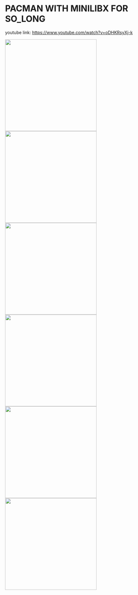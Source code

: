 # PACMAN WITH MINILIBX FOR SO_LONG
youtube link: https://www.youtube.com/watch?v=oDHKRsyXj-k

<p algin = "center">
    <img width="300" src = "https://github.com/zsayar17/so_long_PACMAN/blob/main/images/1.png" />
    <img width="300" src = "https://github.com/zsayar17/so_long_PACMAN/blob/main/images/2.png" />
    <img width="300" src = "https://github.com/zsayar17/so_long_PACMAN/blob/main/images/3.png" />
    <img width="300" src = "https://github.com/zsayar17/so_long_PACMAN/blob/main/images/4.png" />
    <img width="300" src = "https://github.com/zsayar17/so_long_PACMAN/blob/main/images/5.png" />
    <img width="300" src = "https://github.com/zsayar17/so_long_PACMAN/blob/main/images/6.png" />
 </p>
